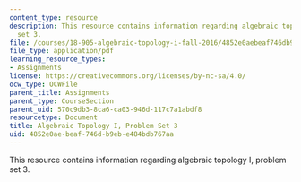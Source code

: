 ```yaml
---
content_type: resource
description: This resource contains information regarding algebraic topology I, problem
  set 3.
file: /courses/18-905-algebraic-topology-i-fall-2016/4852e0aebeaf746db9ebe484bdb767aa_MIT18_905F16_pset3.pdf
file_type: application/pdf
learning_resource_types:
- Assignments
license: https://creativecommons.org/licenses/by-nc-sa/4.0/
ocw_type: OCWFile
parent_title: Assignments
parent_type: CourseSection
parent_uid: 570c9db3-8ca6-ca03-946d-117c7a1abdf8
resourcetype: Document
title: Algebraic Topology I, Problem Set 3
uid: 4852e0ae-beaf-746d-b9eb-e484bdb767aa
---
```

This resource contains information regarding algebraic topology I, problem set 3.